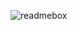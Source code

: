
![readmebox](https://github.com/andreirawann/andreirawann/assets/39233264/6a22a819-afec-42b0-a2dd-db27e690de04)
